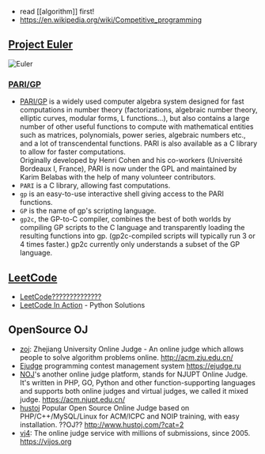 - read [[algorithm]] first!
- https://en.wikipedia.org/wiki/Competitive_programming



## [Project Euler](https://projecteuler.net/) 
![Euler](https://projecteuler.net/images/euler_portrait.png "Watching you!")

### [PARI/GP](https://en.wikipedia.org/wiki/PARI/GP) 
- [PARI/GP](https://pari.math.u-bordeaux.fr/) is a widely used computer algebra system designed for fast computations in number theory (factorizations, algebraic number theory, elliptic curves, modular forms, L functions...), but also contains a large number of other useful functions to compute with mathematical entities such as matrices, polynomials, power series, algebraic numbers etc., and a lot of transcendental functions. PARI is also available as a C library to allow for faster computations.  
Originally developed by Henri Cohen and his co-workers (Université Bordeaux I, France), PARI is now under the GPL and maintained by Karim Belabas with the help of many volunteer contributors.
- `PARI` is a C library, allowing fast computations.
- `gp` is an easy-to-use interactive shell giving access to the PARI functions.
- `GP` is the name of gp's scripting language.
- `gp2c`, the GP-to-C compiler, combines the best of both worlds by compiling GP scripts to the C language and transparently loading the resulting functions into gp. (gp2c-compiled scripts will typically run 3 or 4 times faster.) gp2c currently only understands a subset of the GP language.



## [LeetCode](https://leetcode.com)
- [LeetCode??????????????](https://zhuanlan.zhihu.com/p/104983442)
- [LeetCode In Action](https://github.com/algorhythms/LeetCode) - Python Solutions



## OpenSource OJ
- [zoj](https://github.com/licheng/zoj): Zhejiang University Online Judge - An online judge which allows people to solve algorithm problems online. http://acm.zju.edu.cn/
- [Ejudge](https://github.com/blackav/ejudge) programming contest management system https://ejudge.ru
- [NOJ](https://github.com/ZsgsDesign/NOJ)'s another online judge platform, stands for NJUPT Online Judge. It's written in PHP, GO, Python and other function-supporting languages and supports both online judges and virtual judges, we called it mixed judge. https://acm.njupt.edu.cn/
- [hustoj](https://github.com/zhblue/hustoj) Popular Open Source Online Judge based on PHP/C++/MySQL/Linux for ACM/ICPC and NOIP training, with easy installation. ??OJ?? http://www.hustoj.com/?cat=2
- [vj4](https://github.com/vijos/vj4): The online judge service with millions of submissions, since 2005. https://vijos.org

